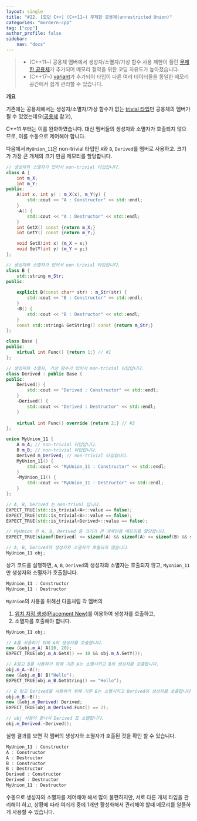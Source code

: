 ```yaml
---
layout: single
title: "#22. [모던 C++] (C++11~) 무제한 공용체(unrestricted Union)"
categories: "mordern-cpp"
tag: ["cpp"]
author_profile: false
sidebar: 
    nav: "docs"
---
```


> * (C++11~) 공용체 멤버에서 생성자/소멸자/가상 함수 사용 제한이 풀린 [무제한 공용체](https://tango1202.github.io/mordern-cpp/mordern-cpp-unrestricted-union/)가 추가되어 메모리 절약을 위한 코딩 자유도가 높아졌습니다.
> * (C++17~) [variant](https://tango1202.github.io/mordern-cpp-stl/mordern-cpp-stl-variant/)가 추가되어 타입이 다른 여러 데이터들을 동일한 메모리 공간에서 쉽게 관리할 수 있습니다.

**개요**

기존에는 공용체에서는 생성자/소멸자/가상 함수가 없는 [trivial 타입](https://tango1202.github.io/mordern-cpp/mordern-cpp-type-category/#trivial-%ED%83%80%EC%9E%85%EA%B0%84%EB%8B%A8%ED%95%9C-%ED%83%80%EC%9E%85)만 공용체의 멤버가 될 수 있었는데요([공용체](
https://tango1202.github.io/classic-cpp-guide/classic-cpp-guide-struct-class-union/#%EA%B3%B5%EC%9A%A9%EC%B2%B4) 참고), 

C++11 부터는 이를 완화하였습니다.
대신 멤버들의 생성자와 소멸자가 호출되지 않으므로, 이를 수동으로 제어해야 합니다.

다음에서 `MyUnion_11`은 non-trivial 타입인 `A`와 `B`, `Derived`를 멤버로 사용하고. 크기가 가장 큰 개체의 크기 만큼 메모리를 할당합니다.

```cpp
// 생성자와 소멸자가 있어서 non-trivial 타입입니다.
class A {
    int m_X;
    int m_Y;
public:
    A(int x, int y) : m_X(x), m_Y(y) {
        std::cout << "A : Constructor" << std::endl;
    }
    ~A() {
        std::cout << "A : Destructor" << std::endl;    
    }
    int GetX() const {return m_X;}
    int GetY() const {return m_Y;}

    void SetX(int x) {m_X = x;}
    void SetY(int y) {m_Y = y;}
};

// 생성자와 소멸자가 있어서 non-trivial 타입입니다.
class B {
    std::string m_Str;
public:
    
    explicit B(const char* str) : m_Str(str) {
        std::cout << "B : Constructor" << std::endl;    
    }
    ~B() {
        std::cout << "B : Destructor" << std::endl;       
    }
    const std::string& GetString() const {return m_Str;}
};

class Base {
public:
    virtual int Func() {return 1;} // #1
};

// 생성자와 소멸자, 가상 함수가 있어서 non-trivial 타입입니다.
class Derived : public Base {
public:
    Derived() {
        std::cout << "Derived : Constructor" << std::endl;    
    }
    ~Derived() {
        std::cout << "Derived : Destructor" << std::endl;  
    }
    
    virtual int Func() override {return 2;} // #2        
};

union MyUnion_11 {
    A m_A; // non-trivial 타입입니다.
    B m_B; // non-trivial 타입입니다.
    Derived m_Derived; // non-trivial 타입입니다.
    MyUnion_11() {
        std::cout << "MyUnion_11 : Constructor" << std::endl;  
    }
    ~MyUnion_11() {
        std::cout << "MyUnion_11 : Destructor" << std::endl;  
    }
};

// A, B, Derived 는 non-trival 입니다.
EXPECT_TRUE(std::is_trivial<A>::value == false);
EXPECT_TRUE(std::is_trivial<B>::value == false);  
EXPECT_TRUE(std::is_trivial<Derived>::value == false); 

// MyUnion 은 A, B, Derived 중 크기가 큰 개체만큼 메모리를 할당합니다.
EXPECT_TRUE(sizeof(Derived) <= sizeof(A) && sizeof(A) <= sizeof(B) && sizeof(B) == sizeof(MyUnion_11));

// A, B, Derived의 생성자와 소멸자가 호출되지 않습니다.
MyUnion_11 obj;
```

상기 코드를 실행하면, `A`, `B`, `Derived`의 생성자와 소멸자는 호출되지 않고, `MyUnion_11`만 생성자와 소멸자가 호출됩니다.

```cpp
MyUnion_11 : Constructor
MyUnion_11 : Destructor
```

`MyUnion`의 사용을 위해선 다음처럼 각 멤버의 

1. [위치 지정 생성(Placement New)](https://tango1202.github.io/classic-cpp-oop/classic-cpp-oop-new-delete/#operator-newptr--placement-new%EC%9C%84%EC%B9%98-%EC%A7%80%EC%A0%95-%EC%83%9D%EC%84%B1)를 이용하여 생성자를 호출하고, 
2. 소멸자를 호출해야 합니다.

```cpp
MyUnion_11 obj;

// A를 사용하기 위해 A의 생성자를 호출합니다.
new (&obj.m_A) A(10, 20);
EXPECT_TRUE(obj.m_A.GetX() == 10 && obj.m_A.GetY());

// A말고 B를 사용하기 위해 기존 A는 소멸시키고 B의 생성자를 호출합니다.
obj.m_A.~A();
new (&obj.m_B) B("Hello");
EXPECT_TRUE(obj.m_B.GetString() == "Hello");

// B 말고 Derived를 사용하기 위해 기존 B는 소멸시키고 Derived의 생성자를 호출합니다.
obj.m_B.~B();
new (&obj.m_Derived) Derived;
EXPECT_TRUE(obj.m_Derived.Func() == 2);

// obj 사용이 끝나서 Derived 도 소멸합니다.
obj.m_Derived.~Derived();
```

실행 결과를 보면 각 멤버의 생성자와 소멸자가 호출된 것을 확인 할 수 있습니다.

```cpp
MyUnion_11 : Constructor
A : Constructor
A : Destructor
B : Constructor
B : Destructor
Derived : Constructor
Derived : Destructor
MyUnion_11 : Destructor
```

수동으로 생성자와 소멸자를 제어해야 해서 많이 불편하지만, 서로 다른 개체 타입을 관리해야 하고, 상황에 따라 여러개 중에 1개만 활성화해서 관리해야 할때 메모리를 알뜰하게 사용할 수 있습니다.

